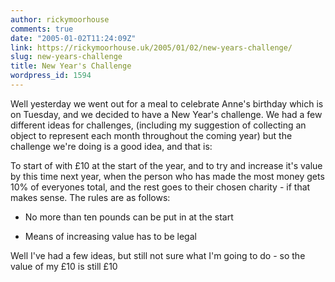 ```yaml
---
author: rickymoorhouse
comments: true
date: "2005-01-02T11:24:09Z"
link: https://rickymoorhouse.uk/2005/01/02/new-years-challenge/
slug: new-years-challenge
title: New Year's Challenge
wordpress_id: 1594
---
```


Well yesterday we went out for a meal to celebrate Anne's birthday which is on Tuesday, and we decided to have a New Year's challenge. We had a few different ideas for challenges, (including my suggestion of collecting an object to represent each month throughout the coming year) but the challenge we're doing is a good idea, and that is:   
  

To start of with £10 at the start of the year, and to try and increase it's value by this time next year, when the person who has made the most money gets 10% of everyones total, and the rest goes to their chosen charity - if that makes sense. The rules are as follows:



  * No more than ten pounds can be put in at the start


  * Means of increasing value has to be legal


Well I've had a few ideas, but still not sure what I'm going to do - so the value of my £10 is still £10  
  

